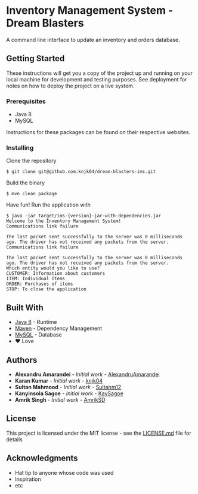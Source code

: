 # Inventory Management System - Dream Blasters

A command line interface to update an inventory and orders database.

## Getting Started

These instructions will get you a copy of the project up and running on your local machine for development and testing purposes. See deployment for notes on how to deploy the project on a live system.

### Prerequisites

* Java 8
* MySQL

Instructions for these packages can be found on their respective websites.

### Installing

Clone the repository 

```
$ git clone git@github.com:knjk04/dream-blasters-ims.git
```

Build the binary

```
$ mvn clean package
```

Have fun! Run the application with
```
$ java -jar target/ims-{version}-jar-with-dependencies.jar
Welcome to the Inventory Management System!
Communications link failure

The last packet sent successfully to the server was 0 milliseconds ago. The driver has not received any packets from the server.
Communications link failure

The last packet sent successfully to the server was 0 milliseconds ago. The driver has not received any packets from the server.
Which entity would you like to use?
CUSTOMER: Information about customers
ITEM: Individual Items
ORDER: Purchases of items
STOP: To close the application
```


## Built With

* [Java 8](https://www.oracle.com/java/technologies/java8.html) - Runtime
* [Maven](https://maven.apache.org/) - Dependency Management
* [MySQL](https://www.mysql.com/) - Database
* ❤️ Love

## Authors

* **Alexandru Amarandei** - *Initial work* - [AlexandruAmarandei](https://github.com/AlexandruAmarandei)
* **Karan Kumar** - *Initial work* - [knjk04](https://github.com/knjk04)
* **Sultan Mahmood** - *Initial work* - [Sultanm12](https://github.com/sultanm12)
* **Kanyinsola Sagoe** - *Initial work* - [KaySagoe](https://github.com/kaysagoe)
* **Amrik Singh** - *Initial work* - [AmrikSD](https://github.com/AmrikSD)

## License

This project is licensed under the MIT license - see the [LICENSE.md](LICENSE.md) file for details 

## Acknowledgments

* Hat tip to anyone whose code was used
* Inspiration
* etc
